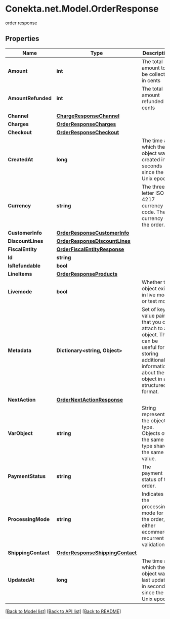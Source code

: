 # Conekta.net.Model.OrderResponse
order response

## Properties

Name | Type | Description | Notes
------------ | ------------- | ------------- | -------------
**Amount** | **int** | The total amount to be collected in cents | [optional] 
**AmountRefunded** | **int** | The total amount refunded in cents | [optional] 
**Channel** | [**ChargeResponseChannel**](ChargeResponseChannel.md) |  | [optional] 
**Charges** | [**OrderResponseCharges**](OrderResponseCharges.md) |  | [optional] 
**Checkout** | [**OrderResponseCheckout**](OrderResponseCheckout.md) |  | [optional] 
**CreatedAt** | **long** | The time at which the object was created in seconds since the Unix epoch | [optional] 
**Currency** | **string** | The three-letter ISO 4217 currency code. The currency of the order. | [optional] 
**CustomerInfo** | [**OrderResponseCustomerInfo**](OrderResponseCustomerInfo.md) |  | [optional] 
**DiscountLines** | [**OrderResponseDiscountLines**](OrderResponseDiscountLines.md) |  | [optional] 
**FiscalEntity** | [**OrderFiscalEntityResponse**](OrderFiscalEntityResponse.md) |  | [optional] 
**Id** | **string** |  | [optional] 
**IsRefundable** | **bool** |  | [optional] 
**LineItems** | [**OrderResponseProducts**](OrderResponseProducts.md) |  | [optional] 
**Livemode** | **bool** | Whether the object exists in live mode or test mode | [optional] 
**Metadata** | **Dictionary&lt;string, Object&gt;** | Set of key-value pairs that you can attach to an object. This can be useful for storing additional information about the object in a structured format. | [optional] 
**NextAction** | [**OrderNextActionResponse**](OrderNextActionResponse.md) |  | [optional] 
**VarObject** | **string** | String representing the object’s type. Objects of the same type share the same value. | [optional] 
**PaymentStatus** | **string** | The payment status of the order. | [optional] 
**ProcessingMode** | **string** | Indicates the processing mode for the order, either ecommerce, recurrent or validation. | [optional] 
**ShippingContact** | [**OrderResponseShippingContact**](OrderResponseShippingContact.md) |  | [optional] 
**UpdatedAt** | **long** | The time at which the object was last updated in seconds since the Unix epoch | [optional] 

[[Back to Model list]](../README.md#documentation-for-models) [[Back to API list]](../README.md#documentation-for-api-endpoints) [[Back to README]](../README.md)

